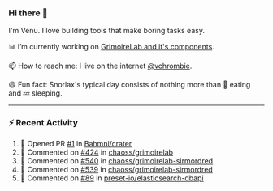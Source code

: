 ### Hi there 👋

I'm Venu. I love building tools that make boring tasks easy.

📊 I’m currently working on [GrimoireLab and it's components](https://chaoss.github.io/grimoirelab).

📫 How to reach me: I live on the internet [@vchrombie](https://www.google.co.in/search?q=vchrombie).

😄 Fun fact: Snorlax's typical day consists of nothing more than :doughnut: eating and :zzz: sleeping.

---

### :zap: Recent Activity

<!--RECENT_ACTIVITY:start-->
1. 💪 Opened PR [#1](https://github.com/Bahmni/crater/pull/1) in [Bahmni/crater](https://github.com/Bahmni/crater)
2. 💬 Commented on [#424](https://github.com/chaoss/grimoirelab/issues/424#issuecomment-1106367089) in [chaoss/grimoirelab](https://github.com/chaoss/grimoirelab)
3. 💬 Commented on [#540](https://github.com/chaoss/grimoirelab-sirmordred/pull/540#issuecomment-1105247659) in [chaoss/grimoirelab-sirmordred](https://github.com/chaoss/grimoirelab-sirmordred)
4. 💬 Commented on [#539](https://github.com/chaoss/grimoirelab-sirmordred/issues/539#issuecomment-1105246560) in [chaoss/grimoirelab-sirmordred](https://github.com/chaoss/grimoirelab-sirmordred)
5. 💬 Commented on [#89](https://github.com/preset-io/elasticsearch-dbapi/pull/89#issuecomment-1103759353) in [preset-io/elasticsearch-dbapi](https://github.com/preset-io/elasticsearch-dbapi)
<!--RECENT_ACTIVITY:end-->

<!--
**vchrombie/vchrombie** is a ✨ _special_ ✨ repository because its `README.md` (this file) appears on your GitHub profile.

Here are some ideas to get you started:

- 🔭 I’m currently working on ...
- 🌱 I’m currently learning ...
- 👯 I’m looking to collaborate on ...
- 🤔 I’m looking for help with ...
- 💬 Ask me about ...
- 📫 How to reach me: ...
- 😄 Pronouns: ...
- ⚡ Fun fact: ...
-->
